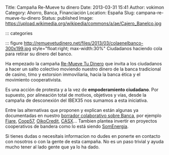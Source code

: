 Title: Campaña Re-Mueve tu dinero
Date: 2013-03-31 15:41
Author: vokimon
Category: Ahorro, Banca, Financiación
Location: España
Slug: campana-re-mueve-tu-dinero
Status: published
Image: https://upload.wikimedia.org/wikipedia/commons/a/ae/Cajero_Banelco.jpg

::: categories

::: figure http://remuevetudinero.net/files/2013/03/colaenelbanco-300x199.jpg style="float:right; max-width:30%"
	Ciudadanos haciendo cola para retirar su dinero del banco.

<!-- PELICAN_BEGIN_SUMMARY -->
Ha empezado la campaña [Re-Mueve Tu Dinero](http://remuevetudinero.net/) que invita a los ciudadanos a hacer un salto colectivo moviendo nuestro dinero de la banca tradicional de casino, timo y extorsion immoviliaria, hacia la banca ética y el movimiento cooperativista.
<!-- PELICAN_END_SUMMARY -->
Es una acción de protesta y a la vez de **empoderamiento ciudadano**.
Por supuesto, por alineación total de motivos, objetivos y vías, desde la campaña de desconexión del IBEX35 nos sumamos a esta iniciativa.

Entre las alternativas que proponen y explican están algunas ya documentadas en nuestro [borrador colaborativo sobre Banca](/wiki/index.php?title=Banca), por ejemplo [Fiare](http://www.proyectofiare.com), [Coop57](http://www.coop57.coop/), [OikoCredit](http://www.oikocredit.org), [CASX](http://www.casx.cat/)...
Tambien plantea invertir en proyectos cooperativos de bandera como lo está siendo [SomEnergia](http://somenergia.coop).

Si tienes dudas o necesitais informacion no dudes en ponerte en contacto con nosotros o con la gente de esta campaña.
No es un paso trivial y ayuda mucho tener al lado gente que ya lo ha dado.
